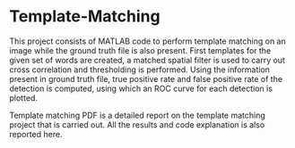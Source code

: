 # Template-Matching

This project consists of MATLAB code to perform template matching on an image while the ground truth file is also present. First templates for the given set of words are created, a matched spatial filter is used to carry out cross correlation and thresholding is performed. Using the information present in ground truth file, true positive rate and false positive rate of the detection is computed, using which an ROC curve for each detection is plotted.

Template matching PDF is a detailed report on the template matching project that is carried out. All the results and code explanation is also reported here.
